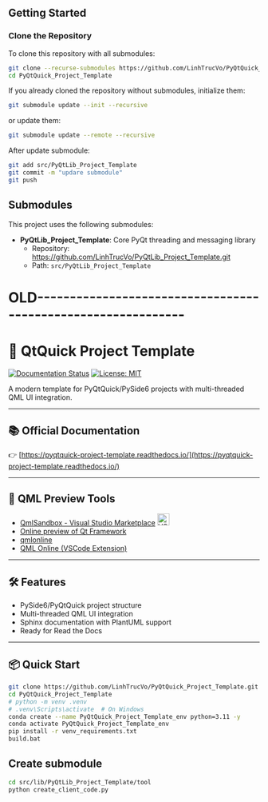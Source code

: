 ## Getting Started

### Clone the Repository

To clone this repository with all submodules:

```bash
git clone --recurse-submodules https://github.com/LinhTrucVo/PyQtQuick_Project_Template.git
cd PyQtQuick_Project_Template
```

If you already cloned the repository without submodules, initialize them:

```bash
git submodule update --init --recursive
```

or update them:

```bash
git submodule update --remote --recursive
```

After update submodule:

```bash
git add src/PyQtLib_Project_Template
git commit -m "updare submodule"
git push
```

## Submodules

This project uses the following submodules:

- **PyQtLib_Project_Template**: Core PyQt threading and messaging library
  - Repository: https://github.com/LinhTrucVo/PyQtLib_Project_Template.git
  - Path: `src/PyQtLib_Project_Template`

# OLD-------------------------------------------------------------

# 🚀 QtQuick Project Template

[![Documentation Status](https://readthedocs.org/projects/pyqtquick-project-template/badge/?version=latest)](https://pyqtquick-project-template.readthedocs.io/en/latest/?badge=latest)
[![License: MIT](https://img.shields.io/badge/License-MIT-yellow.svg)](LICENSE)

A modern template for PyQtQuick/PySide6 projects with multi-threaded QML UI integration.

---

## 📚 Official Documentation

👉 [https://pyqtquick-project-template.readthedocs.io/](https://pyqtquick-project-template.readthedocs.io/)

---

## 🎨 QML Preview Tools

- [QmlSandbox - Visual Studio Marketplace](https://marketplace.visualstudio.com/items?itemName=SavenkovIgor.QmlSandboxExtension)
  <img src="https://img.icons8.com/color/48/000000/visual-studio-code-2019.png" width="24" alt="VSCode Icon"/>
- [Online preview of Qt Framework](https://try.qt.io/)
- [qmlonline](https://patrickelectric.work/qmlonline/)
- [QML Online (VSCode Extension)](https://marketplace.visualstudio.com/items?itemName=SavenkovIgor.QmlSandboxExtension)

---

## 🛠️ Features

- PySide6/PyQtQuick project structure
- Multi-threaded QML UI integration
- Sphinx documentation with PlantUML support
- Ready for Read the Docs

---

## 📦 Quick Start

```sh
git clone https://github.com/LinhTrucVo/PyQtQuick_Project_Template.git
cd PyQtQuick_Project_Template
# python -m venv .venv
# .venv\Scripts\activate  # On Windows
conda create --name PyQtQuick_Project_Template_env python=3.11 -y
conda activate PyQtQuick_Project_Template_env
pip install -r venv_requirements.txt
build.bat

```

## Create submodule

```sh
cd src/lib/PyQtLib_Project_Template/tool
python create_client_code.py
```
